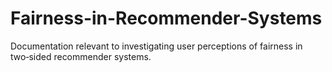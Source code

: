# Fairness-in-Recommender-Systems
Documentation relevant to investigating user perceptions of fairness in two‑sided recommender systems.

